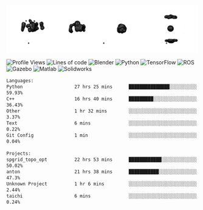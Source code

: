 ![cubes](https://github.com/imsenthur/imsenthur/blob/master/cubes.gif)

<!--START_SECTION:waka-->
![Profile Views](http://img.shields.io/badge/Profile%20views-4-blue)
![Lines of code](https://img.shields.io/badge/From%20%22Hello%2C%20World%21%22%2C%20I%27ve%20written-770497%20lines%20of%20code-blue)
![Blender](https://img.shields.io/badge/-Blender-orange)
![Python](https://img.shields.io/badge/-Python-blue)
![TensorFlow](https://img.shields.io/badge/-TensorFlow-ff8c00)
![ROS](https://img.shields.io/badge/-ROS-20b2aa)
![Gazebo](https://img.shields.io/badge/-Gazebo-lightgrey)
![Matlab](https://img.shields.io/badge/-Matlab-ffd700)
![Solidworks](https://img.shields.io/badge/-Solidworks-red)
```text
Languages: 
Python                   27 hrs 25 mins      ███████████████░░░░░░░░░░   59.93% 
C++                      16 hrs 40 mins      █████████░░░░░░░░░░░░░░░░   36.43% 
Other                    1 hr 32 mins        ░░░░░░░░░░░░░░░░░░░░░░░░░   3.37% 
Text                     6 mins              ░░░░░░░░░░░░░░░░░░░░░░░░░   0.22% 
Git Config               1 min               ░░░░░░░░░░░░░░░░░░░░░░░░░   0.04%

Projects: 
spgrid_topo_opt          22 hrs 53 mins      ████████████░░░░░░░░░░░░░   50.02% 
anton                    21 hrs 38 mins      ███████████░░░░░░░░░░░░░░   47.3% 
Unknown Project          1 hr 6 mins         ░░░░░░░░░░░░░░░░░░░░░░░░░   2.44% 
taichi                   6 mins              ░░░░░░░░░░░░░░░░░░░░░░░░░   0.24%
```


<!--END_SECTION:waka-->
